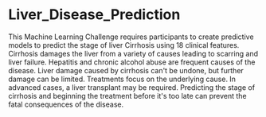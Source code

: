# Liver_Disease_Prediction
This Machine Learning Challenge requires participants to create predictive models to predict the stage of liver Cirrhosis using 18 clinical features. Cirrhosis damages the liver from a variety of causes leading to scarring and liver failure.  Hepatitis and chronic alcohol abuse are frequent causes of the disease. Liver damage caused by cirrhosis can't be undone, but further damage can be limited. Treatments focus on the underlying cause. In advanced cases, a liver transplant may be required. Predicting the stage of cirrhosis and beginning the treatment before it's too late can prevent the fatal consequences of the disease.
